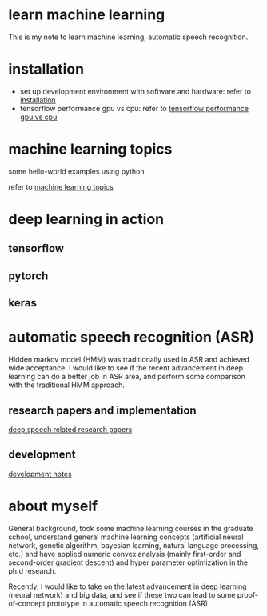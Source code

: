 # learn machine learning
This is my note to learn machine learning, automatic speech recognition.

# installation
- set up development environment with software and hardware: refer to [installation](doc/installation.md)
- tensorflow performance gpu vs cpu: refer to [tensorflow performance gpu vs cpu](doc/tensorflow-gpu-vs-cpu.md)

# machine learning topics
some hello-world examples using python

refer to [machine learning topics](doc/machine-learning-topics.md)

# deep learning in action
## tensorflow
## pytorch
## keras

# automatic speech recognition (ASR)
Hidden markov model (HMM) was traditionally used in ASR and achieved wide acceptance. I would like to see if the recent advancement in deep learning can do a better job in ASR area, and perform some comparison with the traditional HMM approach.

## research papers and implementation
[deep speech related research papers](doc/deep-speech-papers-and-technical-reports.md)


## development
[development notes](doc/asr-development.md)

# about myself
General background, took some machine learning courses in the graduate school, understand general machine learning concepts (artificial neural network, genetic algorithm, bayesian learning, natural language processing, etc.) and have applied numeric convex analysis (mainly first-order and second-order gradient descent) and hyper parameter optimization in the ph.d research.

Recently, I would like to take on the latest advancement in deep learning (neural network) and big data, and see if these two can lead to some proof-of-concept prototype in automatic speech recognition (ASR).